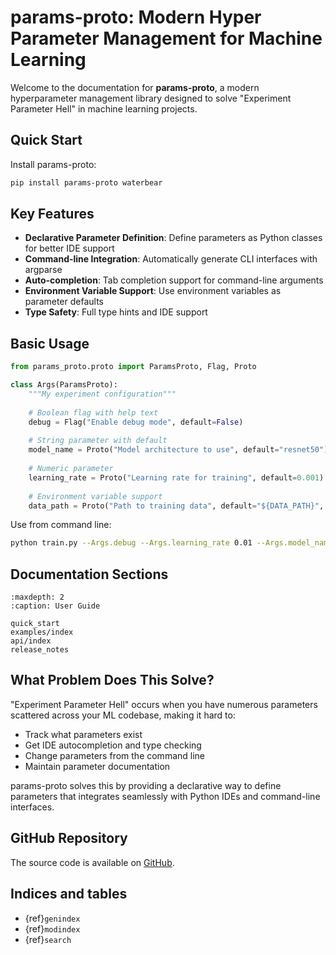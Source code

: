 # params-proto: Modern Hyper Parameter Management for Machine Learning

Welcome to the documentation for **params-proto**, a modern hyperparameter management library designed to solve "Experiment Parameter Hell" in machine learning projects.

## Quick Start

Install params-proto:

```bash
pip install params-proto waterbear
```

## Key Features

- **Declarative Parameter Definition**: Define parameters as Python classes for better IDE support
- **Command-line Integration**: Automatically generate CLI interfaces with argparse
- **Auto-completion**: Tab completion support for command-line arguments
- **Environment Variable Support**: Use environment variables as parameter defaults
- **Type Safety**: Full type hints and IDE support

## Basic Usage

```python
from params_proto.proto import ParamsProto, Flag, Proto

class Args(ParamsProto):
    """My experiment configuration"""
    
    # Boolean flag with help text
    debug = Flag("Enable debug mode", default=False)
    
    # String parameter with default
    model_name = Proto("Model architecture to use", default="resnet50")
    
    # Numeric parameter
    learning_rate = Proto("Learning rate for training", default=0.001)
    
    # Environment variable support
    data_path = Proto("Path to training data", default="${DATA_PATH}", dtype=str)
```

Use from command line:
```bash
python train.py --Args.debug --Args.learning_rate 0.01 --Args.model_name "transformer"
```

## Documentation Sections

```{toctree}
:maxdepth: 2
:caption: User Guide

quick_start
examples/index
api/index
release_notes
```

## What Problem Does This Solve?

"Experiment Parameter Hell" occurs when you have numerous parameters scattered across your ML codebase, making it hard to:

- Track what parameters exist
- Get IDE autocompletion and type checking
- Change parameters from the command line
- Maintain parameter documentation

params-proto solves this by providing a declarative way to define parameters that integrates seamlessly with Python IDEs and command-line interfaces.

## GitHub Repository

The source code is available on [GitHub](https://github.com/geyang/params-proto).

## Indices and tables

* {ref}`genindex`
* {ref}`modindex`
* {ref}`search`